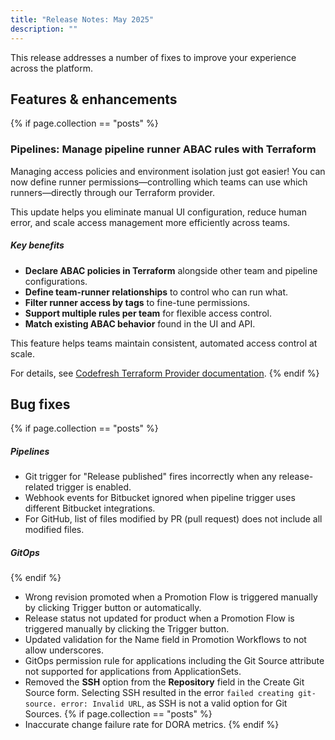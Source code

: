 ```yaml
---
title: "Release Notes: May 2025"
description: ""
---
```


This release addresses a number of fixes to improve your experience across the platform.

## Features & enhancements

{% if page.collection == "posts" %}
### Pipelines: Manage pipeline runner ABAC rules with Terraform

Managing access policies and environment isolation just got easier! You can now define runner permissions—controlling which teams can use which runners—directly through our Terraform provider.

This update helps you eliminate manual UI configuration, reduce human error, and scale access management more efficiently across teams.

##### Key benefits

* **Declare ABAC policies in Terraform** alongside other team and pipeline configurations.
* **Define team-runner relationships** to control who can run what.
* **Filter runner access by tags** to fine-tune permissions.
* **Support multiple rules per team** for flexible access control.
* **Match existing ABAC behavior** found in the UI and API.

This feature helps teams maintain consistent, automated access control at scale.

For details, see [Codefresh Terraform Provider documentation]({{site.baseurl}}/docs/integrations/terraform/).
{% endif %}

## Bug fixes
{% if page.collection == "posts" %}
##### Pipelines

* Git trigger for "Release published" fires incorrectly when any release-related trigger is enabled. 
* Webhook events for Bitbucket ignored when pipeline trigger uses different Bitbucket integrations. 
* For GitHub, list of files modified by PR (pull request) does not include all modified files. 

##### GitOps
{% endif %}
* Wrong revision promoted when a Promotion Flow is triggered manually by clicking Trigger button or automatically. 
* Release status not updated for product when a Promotion Flow is triggered manually by clicking the Trigger button. <!--- runtime version with fix to be released -->
* Updated validation for the Name field in Promotion Workflows to not allow underscores.
* GitOps permission rule for applications including the Git Source attribute not supported for applications from ApplicationSets.<!--- runtime version with fix to be released  -->
* Removed the **SSH** option from the **Repository** field in the Create Git Source form. Selecting SSH resulted in the error `failed creating git-source. error: Invalid URL`, as SSH is not a valid option for Git Sources. 
{% if page.collection == "posts" %}
* Inaccurate change failure rate for DORA metrics. 
{% endif %}

